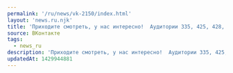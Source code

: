 ```yaml
---
permalink: '/ru/news/vk-2150/index.html'
layout: 'news.ru.njk'
title: 'Приходите смотреть, у нас интересно!  Аудитории 335, 425, 428, 433, 439…'
source: ВКонтакте
tags:
  - news_ru
description: 'Приходите смотреть, у нас интересно!  Аудитории 335, 425, 428, 433, 439…'
updatedAt: 1429944881
---
```

